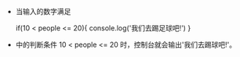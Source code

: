 - 当输入的数字满足

    if(10 < people <= 20){
        console.log('我们去踢足球吧!')
     }
- 中的判断条件 10 < people <= 20 时，控制台就会输出'我们去踢球吧!'。